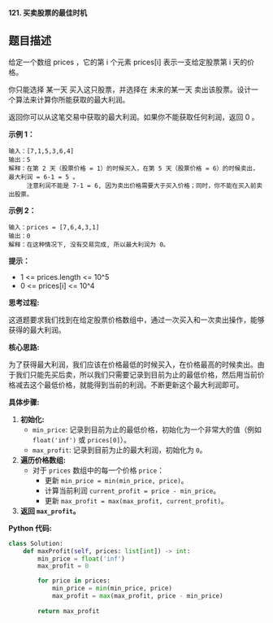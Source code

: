 **121. 买卖股票的最佳时机**

## 题目描述

给定一个数组 prices ，它的第 i 个元素 prices[i] 表示一支给定股票第 i 天的价格。

你只能选择 某一天 买入这只股票，并选择在 未来的某一天 卖出该股票。设计一个算法来计算你所能获取的最大利润。

返回你可以从这笔交易中获取的最大利润。如果你不能获取任何利润，返回 0 。

**示例 1：**
```
输入：[7,1,5,3,6,4]
输出：5
解释：在第 2 天（股票价格 = 1）的时候买入，在第 5 天（股票价格 = 6）的时候卖出，最大利润 = 6-1 = 5 。
     注意利润不能是 7-1 = 6, 因为卖出价格需要大于买入价格；同时，你不能在买入前卖出股票。
```

**示例 2：**
```
输入：prices = [7,6,4,3,1]
输出：0
解释：在这种情况下, 没有交易完成, 所以最大利润为 0。
```

**提示：**
- 1 <= prices.length <= 10^5
- 0 <= prices[i] <= 10^4



**思考过程:**

这道题要求我们找到在给定股票价格数组中，通过一次买入和一次卖出操作，能够获得的最大利润。

**核心思路:**

为了获得最大利润，我们应该在价格最低的时候买入，在价格最高的时候卖出。由于我们只能先买后卖，所以我们只需要记录到目前为止的最低价格，然后用当前价格减去这个最低价格，就能得到当前的利润。不断更新这个最大利润即可。

**具体步骤:**

1.  **初始化:**
    -   `min_price`: 记录到目前为止的最低价格，初始化为一个非常大的值（例如 `float('inf')` 或 `prices[0]`）。
    -   `max_profit`: 记录到目前为止的最大利润，初始化为 `0`。
2.  **遍历价格数组:**
    -   对于 `prices` 数组中的每一个价格 `price`：
        -   更新 `min_price = min(min_price, price)`。
        -   计算当前利润 `current_profit = price - min_price`。
        -   更新 `max_profit = max(max_profit, current_profit)`。
3.  **返回 `max_profit`。**

**Python 代码:**

```python
class Solution:
    def maxProfit(self, prices: list[int]) -> int:
        min_price = float('inf')
        max_profit = 0

        for price in prices:
            min_price = min(min_price, price)
            max_profit = max(max_profit, price - min_price)
        
        return max_profit
```
